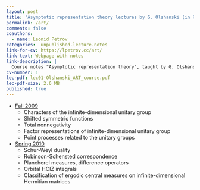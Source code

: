 ```yaml
---
layout: post
title: 'Asymptotic representation theory lectures by G. Olshanski (in Russian)'
permalink: /art/
comments: false
coauthors:
  - name: Leonid Petrov
categories:  unpublished-lecture-notes
link-for-cv: https://lpetrov.cc/art/
link-text: Webpage with notes
link-description: | 
  Course notes "Asymptotic representation theory", taught by G. Olshanski at the Independent University of Moscow, Fall 2009 and Spring 2010 (in Russian)
cv-number: 1
lec-pdf: lec01-Olshanski_ART_course.pdf
lec-pdf-size: 2.6 MB
published: true
---
```


- [Fall 2009]({{site.storage_url}}/Olshanski_ART_course_1.pdf)
    - Characters of the infinite-dimensional unitary group
    - Shifted symmetric functions
    - Total nonnegativity
    - Factor representations of infinite-dimensional unitary group
    - Point processes related to the unitary groups
- [Spring 2010]({{site.storage_url}}/Olshanski_ART_course_2.pdf)
    - Schur-Weyl duality
    - Robinson-Schensted correspondence
    - Plancherel measures, difference operators
    - Orbital HCIZ integrals
    - Classification of ergodic central measures on infinite-dimensional Hermitian matrices
